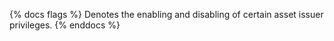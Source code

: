{% docs flags %}
Denotes the enabling and disabling of certain asset issuer privileges.
{% enddocs %}
